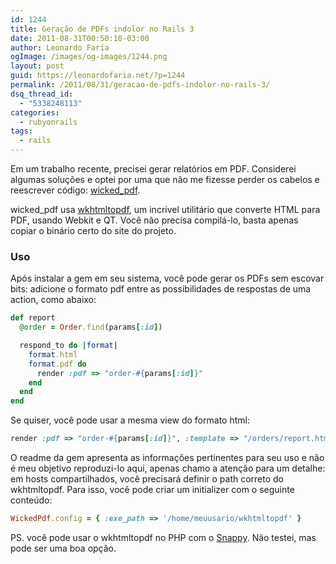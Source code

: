 ```yaml
---
id: 1244
title: Geração de PDFs indolor no Rails 3
date: 2011-08-31T00:50:10-03:00
author: Leonardo Faria
ogImage: /images/og-images/1244.png
layout: post
guid: https://leonardofaria.net/?p=1244
permalink: /2011/08/31/geracao-de-pdfs-indolor-no-rails-3/
dsq_thread_id:
  - "5338248113"
categories:
  - rubyonrails
tags:
  - rails
---
```

Em um trabalho recente, precisei gerar relatórios em PDF. Considerei algumas soluções e optei por uma que não me fizesse perder os cabelos e reescrever código: [wicked_pdf](https://github.com/mileszs/wicked_pdf).

wicked_pdf usa [wkhtmltopdf](http://code.google.com/p/wkhtmltopdf/), um incrível utilitário que converte HTML para PDF, usando Webkit e QT. Você não precisa compilá-lo, basta apenas copiar o binário certo do site do projeto.

### Uso

Após instalar a gem em seu sistema, você pode gerar os PDFs sem escovar bits: adicione o formato pdf entre as possibilidades de respostas de uma action, como abaixo:

```ruby
def report
  @order = Order.find(params[:id])

  respond_to do |format|
    format.html
    format.pdf do
      render :pdf => "order-#{params[:id]}"
    end
  end  
end
```

Se quiser, você pode usar a mesma view do formato html:

```ruby
render :pdf => "order-#{params[:id]}", :template => "/orders/report.html.erb"
```

O readme da gem apresenta as informações pertinentes para seu uso e não é meu objetivo reproduzi-lo aqui, apenas chamo a atenção para um detalhe: em hosts compartilhados, você precisará definir o path correto do wkhtmltopdf. Para isso, você pode criar um initializer com o seguinte conteúdo:

```ruby
WickedPdf.config = { :exe_path => '/home/meuusario/wkhtmltopdf' }
```

PS. você pode usar o wkhtmltopdf no PHP com o [Snappy](https://github.com/knplabs/snappy). Não testei, mas pode ser uma boa opção.
